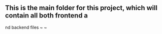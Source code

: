 ## This is the main folder for this project, which will contain all both frontend a
nd backend files
~
~
